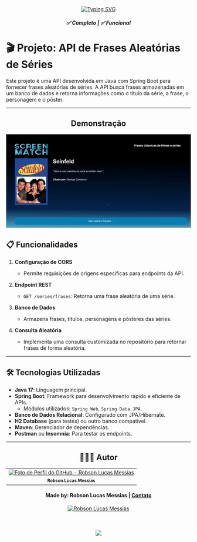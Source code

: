 <div align="center">
  <a href="https://git.io/typing-svg">
    <img src="https://readme-typing-svg.demolab.com?font=Silkscreen&size=20&duration=1500&pause=1000&center=true&vCenter=true&multiline=true&repeat=false&random=false&width=700&height=110&lines=Random+Pharses" 
    alt="Typing SVG" />
  </a>
  
<h5 align="center"> 
  <b>✅ Completo</b> | <b>✅ Funcional </b>
</h5>
    
</div>

# 🎬 Projeto: API de Frases Aleatórias de Séries

Este projeto é uma API desenvolvida em Java com Spring Boot para fornecer frases aleatórias de séries. A API busca frases armazenadas em um banco de dados e retorna informações como o título da série, a frase, o personagem e o pôster.

---


<div align="center">
  
## Demonstração
  
  ![Random pharses GIF](assets/randomPharses.gif)
</div>

## 📋 Funcionalidades

1. **Configuração de CORS**
   - Permite requisições de origens específicas para endpoints da API.

2. **Endpoint REST**
   - `GET /series/frases`: Retorna uma frase aleatória de uma série.

3. **Banco de Dados**
   - Armazena frases, títulos, personagens e pôsteres das séries.

4. **Consulta Aleatória**
   - Implementa uma consulta customizada no repositório para retornar frases de forma aleatória.

---

## 🛠️ Tecnologias Utilizadas

- **Java 17**: Linguagem principal.
- **Spring Boot**: Framework para desenvolvimento rápido e eficiente de APIs.
  - Módulos utilizados: `Spring Web`, `Spring Data JPA`.
- **Banco de Dados Relacional**: Configurado com JPA/Hibernate.
- **H2 Database** (para testes) ou outro banco compatível.
- **Maven**: Gerenciador de dependências.
- **Postman** ou **Insomnia**: Para testar os endpoints.

---

<div align="center">

## 👩🏻‍💻 Autor <br>

<table>
  <tr>
    <td align="center">
      <a href="https://github.com/robsonlmds">
        <img src="https://avatars.githubusercontent.com/u/e?email=robsonlmds@hotmail.com&s=500" width="100px;" title="Autor Robson Lucas Messias" alt="Foto de Perfil do GitHub - Robson Lucas Messias"/><br>
        <sub>
          <b>Robson Lucas Messias</b>
        </sub>
      </a>
    </td>
  </tr>
</table>

</div>
 
<h4 align="center">
  Made by: Robson Lucas Messias | <a href="mailto:robsonlmds@hotmail.com">Contato</a>
</h4>

<p align="center">
  <a href="https://www.linkedin.com/in/r-lucas-messias/">
    <img alt="Robson Lucas Messias" src="https://img.shields.io/badge/LinkedIn-R.Lucas_Messias-0e76a8?style=flat&logoColor=white&logo=linkedin">
  </a>
</p>

<h1 align="center">
<img src="https://readme-typing-svg.herokuapp.com/?font=Silkscreen&size=35&center=true&vCenter=true&width=700&height=70&duration=5000&lines=Obrigado+pela+atenção!;" />
</h1>
